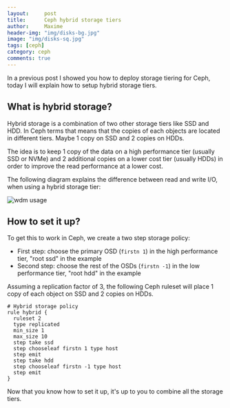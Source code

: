 ```yaml
---
layout:     post
title:      Ceph hybrid storage tiers
author:     Maxime
header-img: "img/disks-bg.jpg"
image: "img/disks-sq.jpg"
tags: [ceph]
category: ceph
comments: true
---
```


In a previous post I showed you how to deploy storage tiering for Ceph, today I will explain how to setup hybrid storage tiers.

## What is hybrid storage?

Hybrid storage is a combination of two other storage tiers like SSD and HDD. In Ceph terms that means that the copies of each objects are located in different tiers. Maybe 1 copy on SSD and 2 copies on HDDs.

The idea is to keep 1 copy of the data on a high performance tier (usually SSD or NVMe) and 2 additional copies on a lower cost tier (usually HDDs) in order to improve the read performance at a lower cost.

The following diagram explains the difference between read and write I/O, when using a hybrid storage tier:

![wdm usage]({{site.url}}/img/posts/hybrid-storage-tier.svg)

## How to set it up?

To get this to work in Ceph, we create a two step storage policy:
- First step: choose the primary OSD (`firstn 1`) in the high performance tier, "root ssd" in the example
- Second step: choose the rest of the OSDs (`firstn -1`) in the low performance tier, "root hdd" in the example

Assuming a replication factor of 3, the following Ceph ruleset will place 1 copy of each object on SSD and 2 copies on HDDs.

```
# Hybrid storage policy
rule hybrid {
  ruleset 2
  type replicated
  min_size 1
  max_size 10
  step take ssd
  step chooseleaf firstn 1 type host
  step emit
  step take hdd
  step chooseleaf firstn -1 type host
  step emit
}
```

Now that you know how to set it up, it's up to you to combine all the storage tiers.
